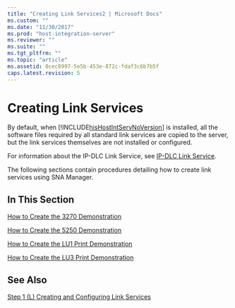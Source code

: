 ```yaml
---
title: "Creating Link Services2 | Microsoft Docs"
ms.custom: ""
ms.date: "11/30/2017"
ms.prod: "host-integration-server"
ms.reviewer: ""
ms.suite: ""
ms.tgt_pltfrm: ""
ms.topic: "article"
ms.assetid: 0cec8997-5e5b-453e-872c-fdaf3c6b7b5f
caps.latest.revision: 5
---
```

# Creating Link Services
By default, when [!INCLUDE[hisHostIntServNoVersion](../includes/hishostintservnoversion-md.md)] is installed, all the software files required by all standard link services are copied to the server, but the link services themselves are not installed or configured.  
  
 For information about the IP-DLC Link Service, see [IP-DLC Link Service](../HIS2010/ip-dlc-link-service1.md).  
  
 The following sections contain procedures detailing how to create link services using SNA Manager.  
  
## In This Section  
 [How to Create the 3270 Demonstration](../HIS2010/how-to-create-the-3270-demonstration2.md)  
  
 [How to Create the 5250 Demonstration](../HIS2010/how-to-create-the-5250-demonstration1.md)  
  
 [How to Create the LU1 Print Demonstration](../HIS2010/how-to-create-the-lu1-print-demonstration1.md)  
  
 [How to Create the LU3 Print Demonstration](../HIS2010/how-to-create-the-lu3-print-demonstration1.md)  
  
## See Also  
 [Step 1 (L) Creating and Configuring Link Services](../HIS2010/step-1-l-creating-and-configuring-link-services2.md)